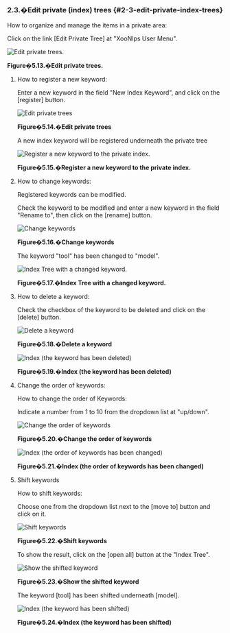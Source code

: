 ### 2.3.�Edit private (index) trees {#2-3-edit-private-index-trees}

How to organize and manage the items in a private area:

Click on the link [Edit Private Tree] at &quot;XooNIps User Menu&quot;.

![Edit private trees.](images\xoonips-operate13.png)

**Figure�5.13.�Edit private trees.**

1.  How to register a new keyword:

    Enter a new keyword in the field &quot;New Index Keyword&quot;, and click on the [register] button.

    ![Edit private trees](images\xoonips-operate14.png)

    **Figure�5.14.�Edit private trees**

    A new index keyword will be registered underneath the private tree

    ![Register a new keyword to the private index.](images\xoonips-operate15.png)

    **Figure�5.15.�Register a new keyword to the private index.**

2.  How to change keywords:

    Registered keywords can be modified.

    Check the keyword to be modified and enter a new keyword in the field &quot;Rename to&quot;, then click on the [rename] button.

    ![Change keywords](images\xoonips-operate16.png)

    **Figure�5.16.�Change keywords**

    The keyword &quot;tool&quot; has been changed to &quot;model&quot;.

    ![Index Tree with a changed keyword.](images\xoonips-operate17.png)

    **Figure�5.17.�Index Tree with a changed keyword.**

3.  How to delete a keyword:

    Check the checkbox of the keyword to be deleted and click on the [delete] button.

    ![Delete a keyword](images\xoonips-operate18.png)

    **Figure�5.18.�Delete a keyword**

    ![Index (the keyword has been deleted)](images\xoonips-operate19.png)

    **Figure�5.19.�Index (the keyword has been deleted)**

4.  Change the order of keywords:

    How to change the order of Keywords:

    Indicate a number from 1 to 10 from the dropdown list at &quot;up/down&quot;.

    ![Change the order of keywords](images\xoonips-operate20.png)

    **Figure�5.20.�Change the order of keywords**

    ![Index (the order of keywords has been changed)](images\xoonips-operate21.png)

    **Figure�5.21.�Index (the order of keywords has been changed)**

5.  Shift keywords

    How to shift keywords:

    Choose one from the dropdown list next to the [move to] button and click on it.

    ![Shift keywords](images\xoonips-operate22.png)

    **Figure�5.22.�Shift keywords**

    To show the result, click on the [open all] button at the &quot;Index Tree&quot;.

    ![Show the shifted keyword](images\xoonips-operate23.png)

    **Figure�5.23.�Show the shifted keyword**

    The keyword [tool] has been shifted underneath [model].

    ![Index (the keyword has been shifted)](images\xoonips-operate24.png)

    **Figure�5.24.�Index (the keyword has been shifted)**